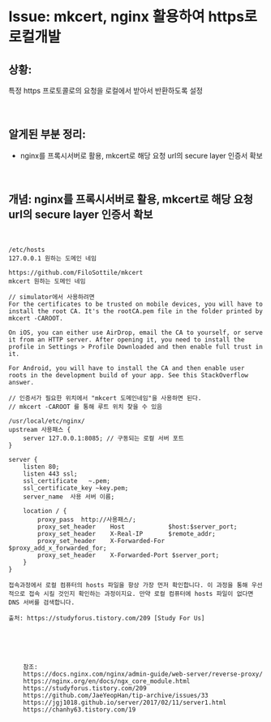 <!--
author: Dailyscat
purpose: issue arrange
rules:
 (1) 헤더와 문단사이
    <br/>
    <br/>
 (2) 코드가 작성되는 부분은 >로 정리
 (3) 참조는 해당 내용 바로 아래
    <br/>
    <br/>
 (4) 명령어는 bold
 (5) 방안은 ## 안의 과정은 ###
-->

# Issue: mkcert, nginx 활용하여 https로 로컬개발

## 상황:
특정 https 프로토콜로의 요청을 로컬에서 받아서 반환하도록 설정

<br/>

## 알게된 부분 정리:

- nginx를 프록시서버로 활용, mkcert로 해당 요청 url의 secure layer 인증서 확보

<br/>

## 개념: nginx를 프록시서버로 활용, mkcert로 해당 요청 url의 secure layer 인증서 확보


<br/>

```
/etc/hosts
127.0.0.1 원하는 도메인 네임

https://github.com/FiloSottile/mkcert
mkcert 원하는 도메인 네임

// simulator에서 사용하려면
For the certificates to be trusted on mobile devices, you will have to install the root CA. It's the rootCA.pem file in the folder printed by mkcert -CAROOT.

On iOS, you can either use AirDrop, email the CA to yourself, or serve it from an HTTP server. After opening it, you need to install the profile in Settings > Profile Downloaded and then enable full trust in it.

For Android, you will have to install the CA and then enable user roots in the development build of your app. See this StackOverflow answer.

// 인증서가 필요한 위치에서 "mkcert 도메인네임"을 사용하면 된다.
// mkcert -CAROOT 를 통해 루트 위치 찾을 수 있음

/usr/local/etc/nginx/
upstream 사용패스 {
    server 127.0.0.1:8085; // 구동되는 로컬 서버 포트
}

server {
    listen 80;
    listen 443 ssl;
    ssl_certificate   ~.pem;
    ssl_certificate_key ~key.pem;
    server_name  사용 서버 이름;

    location / {
        proxy_pass  http://사용패스/;
        proxy_set_header    Host            $host:$server_port;
        proxy_set_header    X-Real-IP       $remote_addr;
        proxy_set_header    X-Forwarded-For $proxy_add_x_forwarded_for;
        proxy_set_header    X-Forwarded-Port $server_port;
    }
}
```


```
접속과정에서 로컬 컴퓨터의 hosts 파일을 항상 가장 먼저 확인합니다. 이 과정을 통해 우선적으로 접속 시킬 것인지 확인하는 과정이지요. 만약 로컬 컴퓨터에 hosts 파일이 없다면 DNS 서버를 검색합니다. 

출처: https://studyforus.tistory.com/209 [Study For Us]
```

<br/>
<br/>
<br/>

        참조:
        https://docs.nginx.com/nginx/admin-guide/web-server/reverse-proxy/
        https://nginx.org/en/docs/ngx_core_module.html
        https://studyforus.tistory.com/209
        https://github.com/JaeYeopHan/tip-archive/issues/33
        https://jgj1018.github.io/server/2017/02/11/server1.html
        https://chanhy63.tistory.com/19

<br/>

